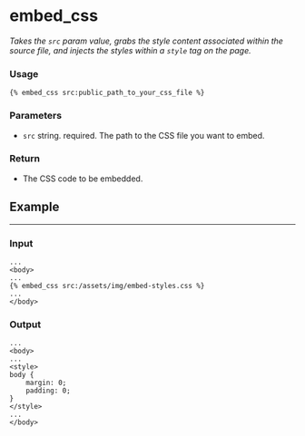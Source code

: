 # embed_css

*Takes the `src` param value, grabs the style content associated within the source file, and injects the styles within a `style` tag on the page.*

### **Usage**

    {% embed_css src:public_path_to_your_css_file %}

### Parameters

- `src` string. required. The path to the CSS file you want to embed.

### Return

- The CSS code to be embedded.

## **Example**

---

### Input

    ...
    <body>
    ...
    {% embed_css src:/assets/img/embed-styles.css %}
    ...
    </body>

### **Output**

    ...
    <body>
    ...
    <style>
    body {
    	margin: 0;
    	padding: 0;
    }
    </style>
    ...
    </body>
